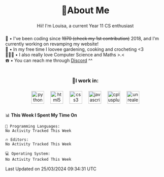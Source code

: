 <h1 align="center">🩷About Me</h1>

###

<p align="center">Hii! I'm Louisa, a current Year 11 CS enthusiast</p>

###

<p align="left">🎀 • I've been coding since <s>1970 (check my 1st contribution)</s> 2018, and I'm currently working on revamping my website! <br>💌 • In my free time I loovee gardening, cooking and crocheting <3<br>👩🏽‍💻 • I also really love Computer Science and Maths >.< <br> ☎️ • You can reach me through <a href="https://discordapp.com/users/930765087583633468">Discord</a> ^^ 
  
###

<h1 align="left"></h1>

###

<h1 align="left"></h1>

###

<h3 align="center">🌸I work in:</h3>

###

<div align="center">
  <img src="https://cdn.jsdelivr.net/gh/devicons/devicon/icons/python/python-original.svg" height="40" alt="python logo"  />
  <img width="12" />
  <img src="https://cdn.jsdelivr.net/gh/devicons/devicon/icons/html5/html5-original.svg" height="40" alt="html5 logo"  />
  <img width="12" />
  <img src="https://cdn.jsdelivr.net/gh/devicons/devicon/icons/css3/css3-original.svg" height="40" alt="css3 logo"  />
  <img width="12" />
  <img src="https://cdn.jsdelivr.net/gh/devicons/devicon/icons/javascript/javascript-original.svg" height="40" alt="javascript logo"  />
  <img width="12" />
  <img src="https://cdn.jsdelivr.net/gh/devicons/devicon/icons/cplusplus/cplusplus-original.svg" height="40" alt="cplusplus logo"  />
  <img width="12" />
  <img src="https://cdn.jsdelivr.net/gh/devicons/devicon/icons/unrealengine/unrealengine-original.svg" height="40" alt="unrealengine logo"  />
</div>

### 

<!--START_SECTION:waka-->
📊 **This Week I Spent My Time On** 

```text
💬 Programming Languages: 
No Activity Tracked This Week

🔥 Editors: 
No Activity Tracked This Week

💻 Operating System: 
No Activity Tracked This Week
```


 Last Updated on 25/03/2024 09:34:31 UTC
<!--END_SECTION:waka-->
